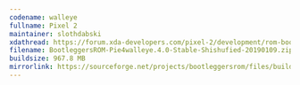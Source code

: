 ```yaml
---
codename: walleye
fullname: Pixel 2
maintainer: slothdabski
xdathread: https://forum.xda-developers.com/pixel-2/development/rom-bootleggersrom-4-0-stable-t3884138
filename: BootleggersROM-Pie4walleye.4.0-Stable-Shishufied-20190109.zip
buildsize: 967.8 MB
mirrorlink: https://sourceforge.net/projects/bootleggersrom/files/builds/walleye/
---
```

